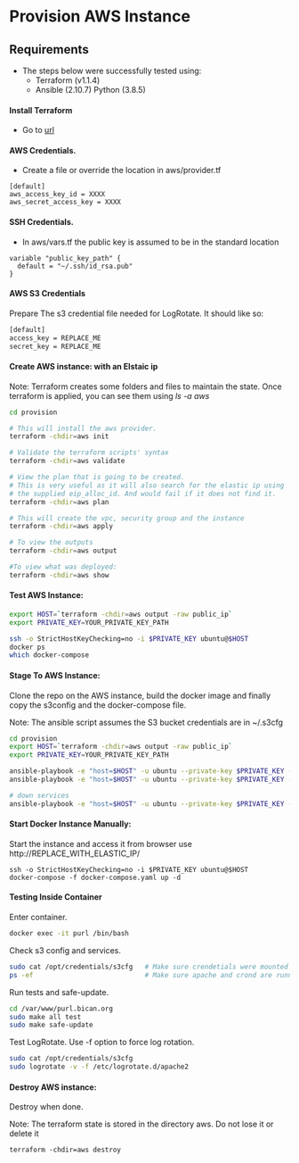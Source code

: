 # Provision AWS Instance

## Requirements 

- The steps below were successfully tested using:
    - Terraform (v1.1.4)
    - Ansible   (2.10.7) Python (3.8.5)

#### Install Terraform

- Go to [url](https://learn.hashicorp.com/tutorials/terraform/install-cli)

#### AWS Credentials.
- Create a file or override the location in aws/provider.tf

```
[default]
aws_access_key_id = XXXX
aws_secret_access_key = XXXX
```
#### SSH Credentials.
- In aws/vars.tf the public key is assumed to be in the standard location

```
variable "public_key_path" {
  default = "~/.ssh/id_rsa.pub"
}

```

#### AWS S3 Credentials

Prepare The s3 credential file needed for LogRotate. It should like so:

```sh
[default]
access_key = REPLACE_ME
secret_key = REPLACE_ME
```

#### Create AWS instance: with an Elstaic ip 

Note: Terraform creates some folders and files to maintain the state. 
      Once terraform is applied, you can see them using <i>ls -a aws</i>

```sh
cd provision

# This will install the aws provider. 
terraform -chdir=aws init

# Validate the terraform scripts' syntax
terraform -chdir=aws validate

# View the plan that is going to be created.
# This is very useful as it will also search for the elastic ip using 
# the supplied eip_alloc_id. And would fail if it does not find it.
terraform -chdir=aws plan

# This will create the vpc, security group and the instance
terraform -chdir=aws apply

# To view the outputs
terraform -chdir=aws output 

#To view what was deployed:
terraform -chdir=aws show 
```

#### Test AWS Instance: 

```sh
export HOST=`terraform -chdir=aws output -raw public_ip`
export PRIVATE_KEY=YOUR_PRIVATE_KEY_PATH

ssh -o StrictHostKeyChecking=no -i $PRIVATE_KEY ubuntu@$HOST
docker ps
which docker-compose
```

#### Stage To AWS Instance: 

Clone the repo on the AWS instance, build the docker image and finally copy 
the s3config and the docker-compose file. 

Note: The ansible script assumes the S3 bucket credentials are in ~/.s3cfg 

```sh
cd provision
export HOST=`terraform -chdir=aws output -raw public_ip`
export PRIVATE_KEY=YOUR_PRIVATE_KEY_PATH

ansible-playbook -e "host=$HOST" -u ubuntu --private-key $PRIVATE_KEY -i "$HOST," stage.yaml
ansible-playbook -e "host=$HOST" -u ubuntu --private-key $PRIVATE_KEY -i "$HOST," start_services.yaml

# down services
ansible-playbook -e "host=$HOST" -u ubuntu --private-key $PRIVATE_KEY -i "$HOST," down_services.yaml
```

#### Start Docker Instance Manually: 

Start the instance and access it from browser use http://REPLACE_WITH_ELASTIC_IP/

```
ssh -o StrictHostKeyChecking=no -i $PRIVATE_KEY ubuntu@$HOST
docker-compose -f docker-compose.yaml up -d
```

#### Testing Inside Container

Enter container.

```sh
docker exec -it purl /bin/bash
```

Check s3 config and services.

```sh
sudo cat /opt/credentials/s3cfg   # Make sure crendetials were mounted properly
ps -ef                            # Make sure apache and crond are running
```

Run tests and safe-update.

```sh
cd /var/www/purl.bican.org
sudo make all test
sudo make safe-update
```

Test LogRotate. Use -f option to force log rotation.

```sh
sudo cat /opt/credentials/s3cfg
sudo logrotate -v -f /etc/logrotate.d/apache2
```

#### Destroy AWS instance:

Destroy when done.

Note: The terraform state is stored in the directory aws. 
      Do not lose it or delete it

```
terraform -chdir=aws destroy
```



